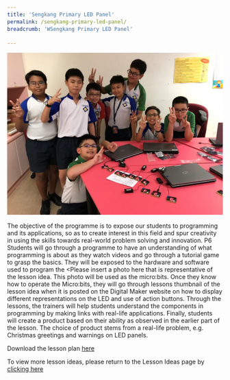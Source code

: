 ```yaml
---
title: 'Sengkang Primary LED Panel'
permalink: /sengkang-primary-led-panel/
breadcrumb: 'WSengkang Primary LED Panel'

---
```



![LED panel](/images/in-schools/digital-maker/overview/lesson-plans/primary/sengkang-primary-led-panel.jpg)

The objective of the programme is to expose our students to programming and its applications, so as to create interest in this field and spur creativity in using the skills towards real-world problem solving and innovation.
P6 Students will go through a programme to have an understanding of what programming is about as they watch videos and go through a tutorial game to grasp the basics. They will be exposed to the hardware and software used to program the <Please insert a photo here that is representative of the lesson idea. This photo will be used as the micro:bits. Once they know how to operate the Micro:bits, they will go through lessons thumbnail of the lesson idea when it is posted on the Digital Maker website on how to display different representations on the LED and use of action buttons. Through the lessons, the trainers will help students understand the components in programming by making links with real-life applications. Finally, students will create a product based on their ability as observed in the earlier part of the lesson. The choice of product stems from a real-life problem, e.g. Christmas greetings and warnings on LED panels.

Download the lesson plan [here](/files/lesson-plans/primary-schools/design-and-technology/Sengkang-primary-LED-panel.zip)

To view more lesson ideas, please return to the Lesson Ideas page by [clicking here](/in-schools/digital-maker/lesson-ideas-primary/)
